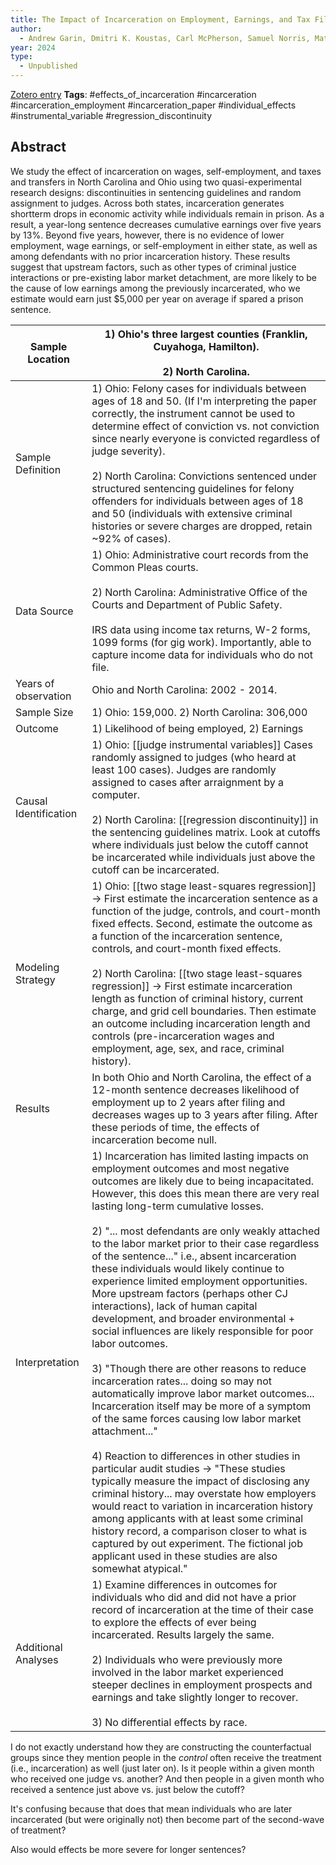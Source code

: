 ```yaml
---
title: The Impact of Incarceration on Employment, Earnings, and Tax Filing
author:
  - Andrew Garin, Dmitri K. Koustas, Carl McPherson, Samuel Norris, Matthew Pecenco, Evan K. Rose, Yotam Shem-Tov, Jeffrey Weaver
year: 2024
type:
  - Unpublished
---
```

[Zotero entry](zotero://select/items/@garinImpactIncarcerationEmployment2024)
**Tags**: #effects_of_incarceration #incarceration #incarceration_employment #incarceration_paper #individual_effects #instrumental_variable #regression_discontinuity 
## Abstract

We study the effect of incarceration on wages, self-employment, and taxes and transfers in North Carolina and Ohio using two quasi-experimental research designs: discontinuities in sentencing guidelines and random assignment to judges. Across both states, incarceration generates shortterm drops in economic activity while individuals remain in prison. As a result, a year-long sentence decreases cumulative earnings over five years by 13%. Beyond five years, however, there is no evidence of lower employment, wage earnings, or self-employment in either state, as well as among defendants with no prior incarceration history. These results suggest that upstream factors, such as other types of criminal justice interactions or pre-existing labor market detachment, are more likely to be the cause of low earnings among the previously incarcerated, who we estimate would earn just $5,000 per year on average if spared a prison sentence.

| Sample Location       | 1) Ohio's three largest counties (Franklin, Cuyahoga, Hamilton).<br><br>2) North Carolina.                                                                                                                                                                                                                                                                                                                                                                                                                                                                                                                                                                                                                                                                                                                                                                                                                                                                                                                                                                                                                                                                                                                                                                                                                                                                                         |
| --------------------- | ---------------------------------------------------------------------------------------------------------------------------------------------------------------------------------------------------------------------------------------------------------------------------------------------------------------------------------------------------------------------------------------------------------------------------------------------------------------------------------------------------------------------------------------------------------------------------------------------------------------------------------------------------------------------------------------------------------------------------------------------------------------------------------------------------------------------------------------------------------------------------------------------------------------------------------------------------------------------------------------------------------------------------------------------------------------------------------------------------------------------------------------------------------------------------------------------------------------------------------------------------------------------------------------------------------------------------------------------------------------------------------- |
| Sample Definition     | 1) Ohio: Felony cases for individuals between ages of 18 and 50. (If I'm interpreting the paper correctly, the instrument cannot be used to determine effect of conviction vs. not conviction since nearly everyone is convicted regardless of judge severity).<br><br>2) North Carolina: Convictions sentenced under structured sentencing guidelines for felony offenders for individuals between ages of 18 and 50 (individuals with extensive criminal histories or severe charges are dropped, retain ~92% of cases).                                                                                                                                                                                                                                                                                                                                                                                                                                                                                                                                                                                                                                                                                                                                                                                                                                                         |
| Data Source           | 1) Ohio: Administrative court records from the Common Pleas courts. <br><br>2) North Carolina: Administrative Office of the Courts and Department of Public Safety.<br><br>IRS data using income tax returns, W-2 forms, 1099 forms (for gig work). Importantly, able to capture income data for individuals who do not file.                                                                                                                                                                                                                                                                                                                                                                                                                                                                                                                                                                                                                                                                                                                                                                                                                                                                                                                                                                                                                                                      |
| Years of observation  | Ohio and North Carolina: 2002 - 2014.                                                                                                                                                                                                                                                                                                                                                                                                                                                                                                                                                                                                                                                                                                                                                                                                                                                                                                                                                                                                                                                                                                                                                                                                                                                                                                                                              |
| Sample Size           | 1) Ohio: 159,000. 2) North Carolina: 306,000                                                                                                                                                                                                                                                                                                                                                                                                                                                                                                                                                                                                                                                                                                                                                                                                                                                                                                                                                                                                                                                                                                                                                                                                                                                                                                                                       |
| Outcome               | 1) Likelihood of being employed, 2) Earnings                                                                                                                                                                                                                                                                                                                                                                                                                                                                                                                                                                                                                                                                                                                                                                                                                                                                                                                                                                                                                                                                                                                                                                                                                                                                                                                                       |
| Causal Identification | 1) Ohio: [[judge instrumental variables]] Cases randomly assigned to judges (who heard at least 100 cases). Judges are randomly assigned to cases after arraignment by a computer.<br><br>2) North Carolina: [[regression discontinuity]] in the sentencing guidelines matrix. Look at cutoffs where individuals just below the cutoff cannot be incarcerated while individuals just above the cutoff can be incarcerated.                                                                                                                                                                                                                                                                                                                                                                                                                                                                                                                                                                                                                                                                                                                                                                                                                                                                                                                                                         |
| Modeling Strategy     | 1) Ohio: [[two stage least-squares regression]] -> First estimate the incarceration sentence as a function of the judge, controls, and court-month fixed effects. Second, estimate the outcome as a function of the incarceration sentence, controls, and court-month fixed effects.<br><br>2) North Carolina: [[two stage least-squares regression]] -> First estimate incarceration length as  function of criminal history, current charge, and grid cell boundaries. Then estimate an outcome including incarceration length and controls (pre-incarceration wages and employment, age, sex, and race, criminal history).                                                                                                                                                                                                                                                                                                                                                                                                                                                                                                                                                                                                                                                                                                                                                      |
| Results               | In both Ohio and North Carolina, the effect of a 12-month sentence decreases likelihood of employment up to 2 years after filing and decreases wages up to 3 years after filing. After these periods of time, the effects of incarceration become null.                                                                                                                                                                                                                                                                                                                                                                                                                                                                                                                                                                                                                                                                                                                                                                                                                                                                                                                                                                                                                                                                                                                            |
| Interpretation        | 1) Incarceration has limited lasting impacts on employment outcomes and most negative outcomes are likely due to being incapacitated. However, this does this mean there are very real lasting long-term cumulative losses.<br><br>2) "... most defendants are only weakly attached to the labor market prior to their case regardless of the sentence..." i.e., absent incarceration these individuals would likely continue to experience limited employment opportunities. More upstream factors (perhaps other CJ interactions), lack of human capital development, and broader environmental + social influences are likely responsible for poor labor outcomes.<br><br>3) "Though there are other reasons to reduce incarceration rates... doing so may not automatically improve labor market outcomes... Incarceration itself may be more of a symptom of the same forces causing low labor market attachment..."<br><br>4) Reaction to differences in other studies in particular audit studies -> "These studies typically measure the impact of disclosing any criminal history... may overstate how employers would react to variation in incarceration history among applicants with at least some criminal history record, a comparison closer to what is captured by out experiment. The fictional job applicant used in these studies are also somewhat atypical." |
| Additional Analyses   | 1) Examine differences in outcomes for individuals who did and did not have a prior record of incarceration at the time of their case to explore the effects of ever being incarcerated. Results largely the same.<br><br>2) Individuals who were previously more involved in the labor market experienced steeper declines in employment prospects and earnings and take slightly longer to recover.<br><br>3) No differential effects by race.                                                                                                                                                                                                                                                                                                                                                                                                                                                                                                                                                                                                                                                                                                                                                                                                                                                                                                                                   |
I do not exactly understand how they are constructing the counterfactual groups since they mention people in the *control* often receive the treatment (i.e., incarceration) as well (just later on). Is it people within a given month who received one judge vs. another? And then people in a given month who received a sentence just above vs. just below the cutoff?

It's confusing because that does that mean individuals who are later incarcerated (but were originally not) then become part of the second-wave of treatment?

Also would effects be more severe for longer sentences?
